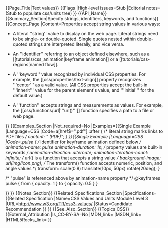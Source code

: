 {{Page_Title|Text values}}
{{Flags
|High-level issues=Stub
|Editorial notes=(Stub to populate css/units tree)
}}
{{API_Name}}
{{Summary_Section|Specify strings, identifiers, keywords, and functions}}
{{Concept_Page
|Content=Properties accept string values in various ways:

* A literal ''string'' value to display on the web page. Literal strings need to be single- or double-quoted. Single quotes nested within double-quoted strings are interpreted literally, and vice versa.

* An ''identifier'' referring to an object defined elsewhere, such as a [[tutorials/css_animation|keyframe animation]] or a [[tutorials/css-regions|named flow]].

* A ''keyword'' value recognized by individual CSS properties. For example, the [[css/properties/text-align]] property recognizes '''center''' as a valid value. (All CSS properties accept the built-in '''inherit''' value for the parent element's value, and '''initial''' for the default value.)

* A ''function'' accepts strings and measurements as values. For example, the [[css/functions/url|'''url()''']] function specifies a path to a file or web page.

}}
{{Examples_Section
|Not_required=No
|Examples={{Single Example
|Language=CSS
|Code=a[href$=".pdf"]::after {
    /* literal string marks links to PDF files */
    content: " (PDF)";
}
}}{{Single Example
|Language=CSS
|Code=.pulse {
    /* identifier for keyframe animation defined below */
    animation-name: pulse
    animation-duration: 1s;
    /* property values are built-in keywords */
    animation-direction: alternate;
    animation-iteration-count: infinite;
    /* url() is a function that accepts a string value */
    background-image: url(img/icon.png);
    /* The transform() function accepts numeric, position, and angle values */
    transform: scale(0.8) translate(10px, 50px) rotate(20deg);
}

/* "pulse" is referenced above by animation-name property */
@keyframes pulse {
    from { opacity: 1   }
    to   { opacity: 0.5 }
}

}}
}}
{{Notes_Section}}
{{Related_Specifications_Section
|Specifications={{Related Specification
|Name=CSS Values and Units Module Level 3
|URL=http://www.w3.org/TR/css3-values/
|Status=Candidate Recommendation
}}
}}
{{See_Also_Section}}
{{Topics|CSS}}
{{External_Attribution
|Is_CC-BY-SA=No
|MDN_link=
|MSDN_link=
|HTML5Rocks_link=
}}